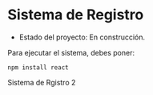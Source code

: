 <h1> Sistema de Registro </h1>

- Estado del proyecto: En construcción.

Para ejecutar el sistema, debes poner:

```npm install react```


Sistema de Rgistro 2
